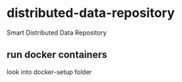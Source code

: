 # distributed-data-repository

Smart Distributed Data Repository

## run docker containers

look into docker-setup folder
